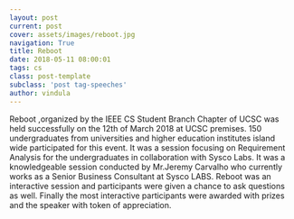 ```yaml
---
layout: post
current: post
cover: assets/images/reboot.jpg
navigation: True
title: Reboot
date: 2018-05-11 08:00:01
tags: cs
class: post-template
subclass: 'post tag-speeches'
author: vindula
---
```


Reboot ,organized by the IEEE CS Student Branch Chapter of  UCSC was held successfully on the 12th of March 2018 at UCSC premises. 150 undergraduates from universities and higher education institutes island wide participated for this event. It was a session focusing on Requirement Analysis for the undergraduates in collaboration with Sysco Labs. It was a knowledgeable session conducted by Mr.Jeremy Carvalho who currently works as a Senior Business Consultant at Sysco LABS.  Reboot was an interactive session and participants were given a chance to ask questions as well. Finally the most interactive participants were awarded with prizes and the speaker with token of appreciation. 
